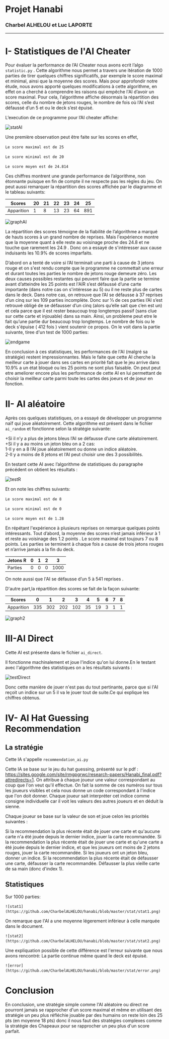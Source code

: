 # **Projet Hanabi**
### **Charbel ALHELOU et Luc LAPORTE**
-------------------------------------------------
# **I- Statistiques de l'AI Cheater**
  Pour évaluer la performance de l’AI Cheater nous avons ecrit l’algo `statistic.py` .
  Cette algorithme nous permet a travers une itération de 1000 parties de tirer quelques chiffres significatifs, par exemple le score maximal et minimal, ainsi que la moyenne des scores.
  Mais pour approfondir notre étude, nous avons apporté quelques modifications à cette algorithme, en effet on a cherché à comprendre les raisons qui empêche l'AI d’avoir un score maximal. Pour cela, l’algorithme affiche désormais la répartition des scores, celle du nombre de jetons rouges, le nombre de fois où l’AI s’est défaussé d’un 5 et ou le deck s’est épuisé.

  L’execution de ce programme pour l’AI cheater affiche:

  ![statAI](https://github.com/CharbelALHELOU/hanabi/blob/master/statistiques/testAI.png)

  Une première observation peut être faite sur les scores en effet,

  `Le score maximal est de 25 `

  `Le score minimal est de 20`

  `Le score moyen est de 24.814`

  Ces chiffres montrent une grande performance de l’algorithme, non étonnante puisque en fin de compte il ne respecte pas les règles du jeu.
  On peut aussi remarquer la répartition des scores affichée par le diagramme et le tableau suivants:

  | Scores | 20 | 21 | 22 | 23 | 24 | 25 |
  | --- | --- | --- | --- | --- | --- | --- |
  | Apparition | 1 | 8 | 13 | 23 | 64 | 891 |

  ![graphAI](https://github.com/CharbelALHELOU/hanabi/blob/master/statistiques/graph1.png)

  La répartition des scores témoigne de la fiabilité de l’algorithme a marqué de hauts  scores à un grand nombre de reprises.
  Mais l'expérience montre que la moyenne quant à elle reste au voisinage proche des 24.8 et ne touche que rarement les 24.9 .
  Donc on a essayé de s'intéresser aux cause induisants les 10.9% de scores imparfaits.

  D’abord on a tenté de voire si l’AI terminait une parti à cause de 3 jetons rouge et on s'est rendu compte que le programme ne commettait une erreur et durant toutes les parties le nombre de jetons rouge demeure zéro.
  Les deux causes possibles restantes qui peuvent faire que la partie se termine avant d’atteindre les 25 points est l'AIR s’est défaussé d’une carte importante (dans notre cas on s'intéresse au 5) ou il ne reste plus de cartes dans le deck.
  Dans notre cas, on retrouve que l’AI se défausse à 37 reprises d’un cinq sur les 109 parties incomplète. Donc sur ⅓ de ces parties l’AI s’est retrouvé obligé de se défausser d’un cinq (alors qu’elle sait que c’en est un) et cela parce que il est rester beaucoup trop longtemps passif (sans clue sur cette carte et injouable) dans sa main.
  Ainsi, un probleme peut etre le fait qu’une partie dur beaucoup trop longtemps.
  Le nombre de fois ou le deck s'épuise ( 412 fois ) vient soutenir ce propos.
  On le voit dans la partie suivante, tiree d'un test de 1000 parties:

  ![endgame](https://github.com/CharbelALHELOU/hanabi/blob/master/statistiques/endgame.png)

  En conclusion à ces statistiques, les performances de l'AI (malgré sa stratégie) restent impressionnantes. Mais le faite que cette AI cherche la meilleur carte à jouer dans ses cartes en priorité fait que le jeu arrive dans 10.9% a un état bloqué ou les 25 points ne sont plus faisable.
  On peut peut etre ameliorer encore plus les performance de cette AI en lui permettant de choisir la meilleur carte parmi toute les cartes des joeurs et de joeur en fonction.

# **II- AI aléatoire**
  Après ces quelques statistiques, on a essayé de développer un programme naïf qui joue aléatoirement.
  Cette algorithme est présent dans le fichier `ai_random` et fonctionne selon la stratégie suivante:

  +Si il n’y a plus de jetons bleus l’AI se défausse d’une carte aléatoirement.<br/>
  +Si il y a au moins un jeton bleu on a 2 cas:<br/>
  1-Il y en a 8 l’AI joue aléatoirement ou donne un indice aléatoire.<br/>
  2-Il y a moins de 8 jetons et l’AI peut choisir une des 3 possibilités.<br/>

  En testant cette AI avec l’algorithme de statistiques du paragraphe précédent on obtient les résultats :


  ![testR](https://github.com/CharbelALHELOU/hanabi/blob/master/statistiques/oldRandom.png)

  Et on note les chiffres suivants:

  `Le score maximal est de 8`

  `Le score minimal est de 0`

  `Le score moyen est de 1.28`  

  En répétant l'expérience à plusieurs reprises on remarque quelques points intéressants.
  Tout d’abord, la moyenne des scores n’est jamais inférieur à 1 et reste au voisinage des 1.2 points .
  Le score maximal est toujours 7 ou 8 points.
  Les parties se terminent à chaque fois a cause de trois jetons rouges et n’arrive jamais a la fin du deck.

  | Jetons R | 0 | 1 | 2 | 3 |
  | --- | --- | --- | --- | --- |
  | Parties | 0 | 0 | 0 | 1000 |

  On note aussi que l'AI se défausse d’un 5 à 541 reprises .

  D'autre part,la répartition des scores se fait de la façon suivante:

  | Scores | 0 | 1 | 2 | 3 | 4 | 5 | 6 | 7 | 8 |
  | --- | --- | --- | --- | --- | --- | --- | --- | --- | -- |
  | Apparition | 335 | 302 | 202 | 102 | 35 | 19 | 3 | 1 | 1 |

  ![graph2](https://github.com/CharbelALHELOU/hanabi/blob/master/statistiques/graph2.png)

# **III-AI Direct**
  Cette AI est présente dans le fichier `ai_direct`.

  Il fonctionne machinalement et joue l'indice qu'on lui donne.En le testant avec l'algorithme des statistiques on a les résultats suivants :

  ![testDirect](https://github.com/CharbelALHELOU/hanabi/blob/master/statistiques/statDirect.png)

  Donc cette manière de jouer n'est pas du tout pertinante, parce que si l'AI reçoit un indice sur un 5 il va le jouer tout de suite.Ce qui explique les chiffres obtenus.

# **IV- AI Hat Guessing Recommendation**
## **La stratégie**
  Cette IA s'appelle `recommendation_ai.py`

  Cette IA se base sur le jeu du hat guessing, présenté sur le pdf : https://sites.google.com/site/rmgpgrwc/research-papers/Hanabi_final.pdf?attredirects=1. On attribue à chaque joueur une valeur correspondant au coup que l'on veut qu'il effectue. On fait la somme de ces numéros sur tous les joueurs visibles et cela nous donne un code correspondant à l'indice que l'on doit donner. Chaque joueur sait interpréter cet indice comme consigne individuelle car il voit les valeurs des autres joueurs et en déduit la sienne.

  Chaque joueur se base sur la valeur de son et joue celon les priorités suivantes :

  Si la recommendation la plus récente était de jouer une carte et qu'aucune carte n'a été jouée depuis le dernier indice, jouer la carte recommandée.
  Si la recommendation la plus récente était de jouer une carte et qu'une carte a été jouée depuis le dernier indice, et que les joueurs ont moins de 2 jetons rouges, jouer la carte recommandée.
  Si les joueurs ont un jeton bleu, donner un indice.
  Si la recommendation la plus récente était de défausser une carte, défausser la carte recommandée.
  Défausser la plus vieille carte de sa main (donc d'index 1).
## **Statistiques**
  Sur 1000 parties:

    ![stat1](https://github.com/CharbelALHELOU/hanabi/blob/master/stat/stat1.png)

  On remarque que l'AI a une moyenne légerement inférieur à celle marquée dans le document.

    ![stat2](https://github.com/CharbelALHELOU/hanabi/blob/master/stat/stat2.png)

  Une expliquation possible de cette différence est l'erreur suivante que nous avons rencontré:
  La partie continue même quand le deck est épuisé.

    ![error](https://github.com/CharbelALHELOU/hanabi/blob/master/stat/error.png)


# **Conclusion**
  En conclusion, une stratégie simple comme l'AI aléatoire ou direct ne pourront jamais se rapprocher d'un score maximal et même en utilisant des stratégie un peu plus réfléchie jouable par des humains on reste loin des 25 pts (en moyenne 18 pts) donc il nous faut des stratégies complexes comme la stratégie des Chapeaux pour se rapprocher un peu plus d'un score parfait.
